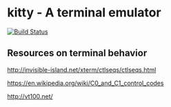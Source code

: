 kitty - A terminal emulator
============================

[![Build Status](https://travis-ci.org/kovidgoyal/kitty.svg?branch=master)](https://travis-ci.org/kovidgoyal/kitty)


Resources on terminal behavior
------------------------------------------

http://invisible-island.net/xterm/ctlseqs/ctlseqs.html

https://en.wikipedia.org/wiki/C0_and_C1_control_codes

http://vt100.net/
